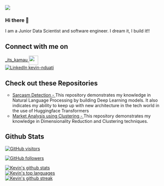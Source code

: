 <img src="https://i.pinimg.com/originals/af/2d/fc/af2dfc088d58188b3d508eeb367b1c2e.gif">

### Hi there 👋
<p>
I am a Junior Data Scientist and software engineer. I dream it, I build it!!
</p>

## Connect with me on 
<p align="left">
  <a href="https://twitter.com/_its_kamau">_its_kamau
<img align="center" src="https://github.com/mishmanners/MishManners/blob/master/socials/twitter%20(2).png" title = "Twitter" alt="" height="30" />  </a>
<br>
  <a href="https://linkedin.com/in/kevin-nduati/">
    <img src="https://img.shields.io/badge/LinkedIn-0077B5?logo=linkedin" alt="LinkedIn"> kevin-nduati
  </a>
</p>

## Check out these Repositories
<p>
  <ul style="list-style-type:circle;">
    <li>
      <a href="https://github.com/Kevin-Nduati/Sarcasm-Detection">
        Sarcasm Detection -
      </a>
      This repository demonstrates my knowledge in Natural Language Processing by building Deep Learning models. It also indicates my ability to keep up with new architecture in the tech world in the use of Huggingface Transformers    
    </li>
    <li>
      <a href="https://github.com/Kevin-Nduati/Market-Analysis-using-Clustering">Market Analysis using Clustering - </a>
      This repository demonstrates my knowledge in Dimensionality Reduction and Clustering techniques. 

  </ul>
  

</p>



## Github Stats
[![GitHub visitors](https://visitor-badge.laobi.icu/badge?page_id=Kevin-Nduati)](https://github.com/Kevin-Nduati)<br>

[![GitHub followers](https://img.shields.io/github/followers/Kevin-Nduati?&logo=github)](https://github.com/Kevin-Nduati?tab=followers)<br>

[![Kevin's github stats](https://github-readme-stats.vercel.app/api?username=Kevin-Nduati&theme=blue-green)](https://github.com/Kevin-Nduati/github-readme-stats)<br>
[![Kevin's top languages](https://github-readme-stats.vercel.app/api/top-langs/?username=Kevin-Nduati&theme=blue-green)](https://github.com/Kevin-Nduati/github-readme-stats)<br>
[![Kevin's github streak](https://github-readme-streak-stats.herokuapp.com/?user=Kevin-Nduati&theme=blue-green)](https://github.com/Kevin-Nduati/github-readme-streak-stats)

